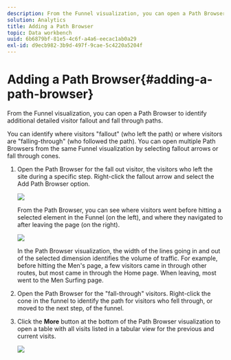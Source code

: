 ```yaml
---
description: From the Funnel visualization, you can open a Path Browser to identify additional detailed visitor fallout and fall through paths.
solution: Analytics
title: Adding a Path Browser
topic: Data workbench
uuid: 6b6879bf-81e5-4c6f-a4a6-eecac1ab0a29
exl-id: d9ecb982-3b9d-497f-9cae-5c4220a5204f
---
```

# Adding a Path Browser{#adding-a-path-browser}

From the Funnel visualization, you can open a Path Browser to identify additional detailed visitor fallout and fall through paths.

<!-- <a id="section_874AAAA89CB440EA9EABC514E987B613"></a> -->

You can identify where visitors "fallout" (who left the path) or where visitors are "falling-through" (who followed the path). You can open multiple Path Browsers from the same Funnel visualization by selecting fallout arrows or fall through cones.

1. Open the Path Browser for the fall out visitor, the visitors who left the site during a specific step. Right-click the fallout arrow and select the Add Path Browser option.

   ![](assets/funnel_path_browser_1.png)

   From the Path Browser, you can see where visitors went before hitting a selected element in the Funnel (on the left), and where they navigated to after leaving the page (on the right).

   ![](assets/funnel_path_browser_2.png)

   In the Path Browser visualization, the width of the lines going in and out of the selected dimension identifies the volume of traffic. For example, before hitting the Men's page, a few visitors came in through other routes, but most came in through the Home page. When leaving, most went to the Men Surfing page. 

1. Open the Path Browser for the "fall-through" visitors. Right-click the cone in the funnel to identify the path for visitors who fell through, or moved to the next step, of the funnel. 
1. Click the **More** button at the bottom of the Path Browser visualization to open a table with all visits listed in a tabular view for the previous and current visits.

   ![](assets/path_browser_more.png)
